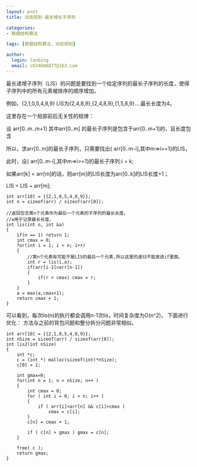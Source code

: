 ```yaml
---
layout: post
title: 动态规划-最长增长子序列

categories:
- 数据结构算法

tags: [数据结构算法，动态规划]

author:
  login: lanbing
  email: c834606877@163.com
---
```





最长递增子序列（LIS）的问题是要找到一个给定序列的最长子序列的长度，使得子序列中的所有元素被排序的顺序增加。

例如，{2,1,0,5,4,8,9} LIS为{2,4,8,9},{2,4,8,9},{1,5,8,9}....最长长度为4。


这里存在一个局部前后无关性的规律：

设 arr[0..m..m+1] 其中arr[0..m] 的最长子序列是包含于arr[0..m+1]的，且长度包含

所以，求arr[0..m]的最长子序列，只需要找出{ arr[0..m-i],其中m=>i>=1}的LIS，

此时，设{ arr[0..m-i],其中m=>i>=1}的最长子序列:i = k;

如果arr[k] < arr[m]的话，则arr[m]的LIS长度为arr[0..k]的LIS长度+1；

LIS = LIS + arr[m];


```
int arr[10] = {{2,1,0,5,4,8,9}};
int n = sizeof(arr) / sizeof(arr[0]);

//返回包含第n个元素作为最后一个元素的子序列的最长长度，
//a用于记录最长长度，
int lis(int n, int &a)
{
    if(n == 1) return 1;
    int cmax = 0;
    for(int i = 1; i < n; i++)
    {
        //第n个元素有可能不是LIS的最后一个元素,所以这里的递归不能放进if里面。
        int r = lis(i,a);
        if(arr[i-1]<arr[n-1])
        {
            if(r > cmax) cmax = r;
        }
    }
    a = max(a,cmax+1);
    return cmax + 1;
}
```

可以看到，每次lis(n)的执行都会调用n-1次lis，时间复杂度为O(n^2)，
下面进行优化：
方法与之前的背包问题和整分拆分问题非常相似。

```
int arr[10] = {{2,1,0,5,4,8,9}};
int nSize = sizeof(arr) / sizeof(arr[0]);
int lis2(int nSize)
{
    int *c;
    c = (int *) malloc(sizeof(int)*nSize);
    c[0] = 1;

    int gmax=0;
    for(int n = 1; n < nSize; n++ )
    {
        int cmax = 0;
        for ( int i = 0; i < n; i++ )
        {
            if ( arr[i]<arr[n] && c[i]>cmax ) 
                cmax = c[i];
        }
        c[n] = cmax + 1;

        if ( c[n] > gmax ) gmax = c[n];
    }

    free( c );
    return gmax;
}
```
